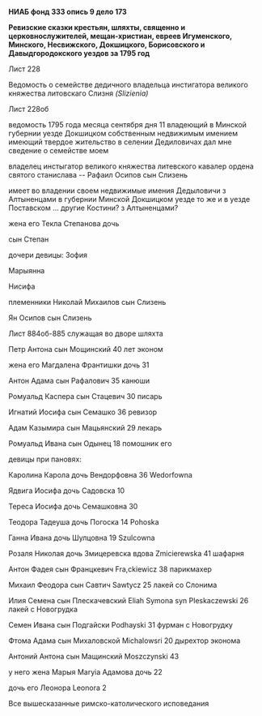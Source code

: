 **НИАБ фонд 333 опись 9 дело 173**

**Ревизские сказки крестьян, шляхты, священно и церковнослужителей,
мещан-христиан, евреев Игуменского, Минского, Несвижского, Докшицкого,
Борисовского и Давыдгородокского уездов за 1795 год**

Лист 228

Ведомость о семействе дедичного владельца инстигатора великого княжества
литовскаго Слизня *(Slizienia)*

Лист 228об

ведомость 1795 года месяца сентября дня 11 владеющий в Минской губернии
уезде Докшицком собственным недвижимым имением имеющий твердое
жительство в селении Дедиловичах дал мне сведение о семействе моем

владелец инстыгатор великого княжества литевского кавалер ордена святого
станислава -- Рафаил Осипов сын Слизень

имеет во владении своем недвижимые имения Дедыловичи з Алтыненцами в
губернии Минской Докшицком уезде то же и в уезде Поставском ... другие
Костини? з Алтыненцами?

жена его Текла Степанова дочь

сын Степан

дочери девицы: Зофия

Марыянна

Нисифа

племенники Николай Михаилов сын Слизень

Ян Осипов сын Слизень

Лист 884об-885 служащая во дворе шляхта

Петр Антона сын Мощинский 40 лет эконом

жена его Магдалена Франтишки дочь 31

Антон Адама сын Рафалович 35 канюши

Ромуальд Каспера сын Стацевич 30 писарь

Игнатий Иосифа сын Семашко 36 ревизор

Адам Казымира сын Мацьянский 29 лекарь

Ромуальд Ивана сын Одынец 18 помошник его

девицы при пановях:

Каролина Карола дочь Вендорфовна 36 Wedorfowna

Ядвига Иосифа дочь Садовска 10

Тереса Иосифа дочь Семашковна 30

Теодора Тадеуша дочь Погоска 14 Pohoska

Ганна Ивана дочь Шулцовна 19 Szulcowna

Розаля Николая дочь Змицеревска вдова Zmicierewska 41 шафарня

Антон Фадея сын Францкевич Fra,ckiewicz 38 парикмахер

Михаил Феодора сын Савтич Sawtycz 25 лакей со Слонима

Илия Семена сын Плескачевский Eliah Symona syn Pleskaczewski 26 лакей с
Новогрудка

Семен Ивана сын Подгайски Podhayski 31 фурман с Новогрудку

Фтома Адама сын Михаловской Michalowsri 20 дырехтор эконома

Антоний Антона сын Мащинский Moszczynski 43

у него жена Марыя Maryia Адамова дочь 22

дочь его Леонора Leonora 2

Все вышесказанные римско-католического исповедания
